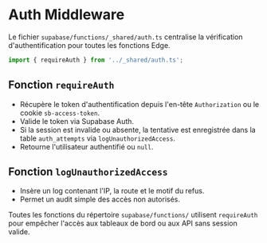 # Auth Middleware

Le fichier `supabase/functions/_shared/auth.ts` centralise la vérification d'authentification pour toutes les fonctions Edge.

```ts
import { requireAuth } from '../_shared/auth.ts';
```

## Fonction `requireAuth`
- Récupère le token d'authentification depuis l'en-tête `Authorization` ou le cookie `sb-access-token`.
- Valide le token via Supabase Auth.
- Si la session est invalide ou absente, la tentative est enregistrée dans la table `auth_attempts` via `logUnauthorizedAccess`.
- Retourne l'utilisateur authentifié ou `null`.

## Fonction `logUnauthorizedAccess`
- Insère un log contenant l'IP, la route et le motif du refus.
- Permet un audit simple des accès non autorisés.

Toutes les fonctions du répertoire `supabase/functions/` utilisent `requireAuth` pour empêcher l'accès aux tableaux de bord ou aux API sans session valide.
